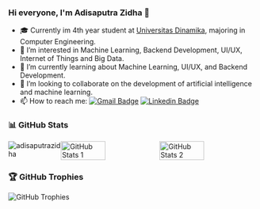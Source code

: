 ### Hi everyone, I'm Adisaputra Zidha 👋

- 🎓 Currently im 4th year student at [Universitas Dinamika](https://dinamika.ac.id), majoring in Computer Engineering.
- 👀 I’m interested in Machine Learning, Backend Development, UI/UX, Internet of Things and Big Data.
- 🌱 I’m currently learning about Machine Learning, UI/UX, and Backend Development.
- 👯 I’m looking to collaborate on the development of artificial intelligence and machine learning.
- 📫 How to reach me: 
  [![Gmail Badge](https://img.shields.io/badge/-Email-c14438?style=flat&logo=Gmail&logoColor=white&link=mailto:hi.zidha@gmail.com)](mailto:hi.zidha@gmail.com)
  [![Linkedin Badge](https://img.shields.io/badge/-LinkedIn-0072b1?style=flat&logo=Linkedin&logoColor=white&link=https://www.linkedin.com/in/adisaputrazidha/)](https://www.linkedin.com/in/adisaputrazidha/)

### 📊 GitHub Stats
  <div style="display: flex;">
    <img align="center" src="https://github-readme-stats.vercel.app/api/top-langs?username=hizidha&show_icons=true&locale=en&layout=compact" alt="adisaputrazidha" />
    <img align="center" src="https://github-readme-stats.vercel.app/api?username=hizidha&theme=blue-green&hide_border=false&include_all_commits=true&count_private=true" style="width: 45%;" alt="GitHub Stats 1">
    <img align="center" src="https://github-readme-streak-stats.herokuapp.com/?user=hizidha&theme=blue-green&hide_border=false" style="width: 45%;" alt="GitHub Stats 2">
  </div>

### 🏆 GitHub Trophies
![GitHub Trophies](https://github-profile-trophy.vercel.app/?username=hizidha&theme=radical&no-frame=false&no-bg=false&margin-w=4)


